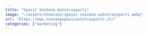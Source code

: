 ```yaml
---
title: "Spasić Snežana Autotrasporti"
image: "~/assets/showcase/spasic-snezana-autotransporti.webp"
url: "https://www.snezanaspasicautotrasporti.it/"
categories: ["marketing"]
---
```

